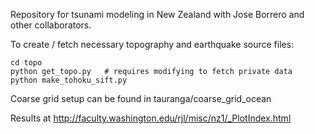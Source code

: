 
Repository for tsunami modeling in New Zealand with Jose Borrero and other
collaborators.


To create / fetch necessary topography and earthquake source files:

    cd topo
    python get_topo.py   # requires modifying to fetch private data
    python make_tohoku_sift.py
    
Coarse grid setup can be found in tauranga/coarse_grid_ocean

Results at http://faculty.washington.edu/rjl/misc/nz1/_PlotIndex.html

